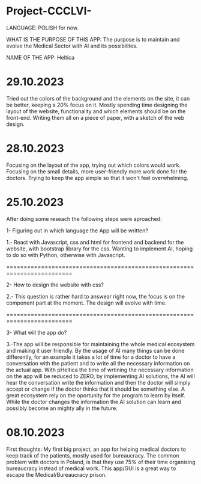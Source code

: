 # Project-CCCLVI-

LANGUAGE: POLISH for now.

WHAT IS THE PURPOSE OF THIS APP:
The purpose is to maintain and evolve the Medical Sector with AI and its possibilites.

NAME OF THE APP:
Heltica

# 29.10.2023
Tried out the colors of the background and the elements on the site, it can be better, keeping a 20% focus on it.
Mostly spending time designing the layout of the website, functionality and which elements should be on the front-end.
Writing them all on a piece of paper, with a sketch of the web design.

# 28.10.2023
Focusing on the layout of the app, trying out which colors would work.
Focusing on the small details, more user-friendly more work done for the doctors.
Trying to keep the app simple so that it won't feel overwhelming.

# 25.10.2023

After doing some reseach the following steps were aproached:

1- Figuring out in which language the App will be written?

1.- React with Javascript, css and html for frontend and backend for the website, with bootstrap library for the css.
Wanting to implement AI, hoping to do so with Python, otherwise with Javascript.

=========================================================================

2- How to design the website with css?

2.- This question is rather hard to answear right now, the focus is on the component part at the moment.
The design will evolve with time.

=========================================================================

3- What will the app do?

3.-The app will be responsible for maintaining the whole medical ecosystem and making it user friendly.
By the usage of AI many things can be done differently, for an example it takes a lot of time for a
doctor to have a conversation with the patient and to write all the necessary information on the actual app.
With pHeltica the time of wrtining the necessary information on the app will be reduced to ZERO, by implementing
AI solutions, the AI will hear the conversation write the information and then the doctor will simply accept or
change if the doctor thinks that it should be something else.
A great ecosystem rely on the oportunity for the program to learn by itself. While the doctor changes the information
the AI solution can learn and possibly become an mighty ally in the future.

# 08.10.2023

First thoughts:
My first big project, an app for helping medical doctors to keep track of the patients, mostly used for bureaucracy.
The common problem with doctors in Poland, is that they use 75% of their time organising bureaucracy instead of medical work.
This app/GUI is a great way to escape the Medical/Bureaucracy prison.
